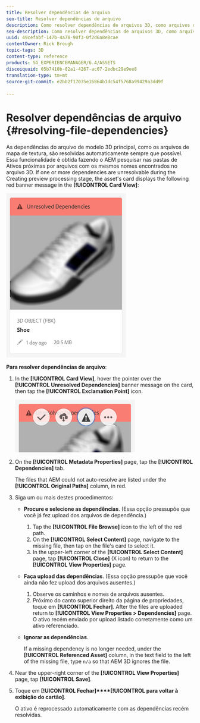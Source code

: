 ```yaml
---
title: Resolver dependências de arquivo
seo-title: Resolver dependências de arquivo
description: Como resolver dependências de arquivos 3D, como arquivos de mapa de textura quando a resolução automática falha.
seo-description: Como resolver dependências de arquivos 3D, como arquivos de mapa de textura quando a resolução automática falha.
uuid: 49cefabf-147b-4a78-90f3-0f2d6a8e8cae
contentOwner: Rick Brough
topic-tags: 3D
content-type: reference
products: SG_EXPERIENCEMANAGER/6.4/ASSETS
discoiquuid: 05b7410b-82a1-4267-ac07-2edbc29e9ee8
translation-type: tm+mt
source-git-commit: e2bb2f17035e16864b1dc54f5768a99429a3dd9f

---
```



# Resolver dependências de arquivo {#resolving-file-dependencies}

As dependências do arquivo de modelo 3D principal, como os arquivos de mapa de textura, são resolvidas automaticamente sempre que possível. Essa funcionalidade é obtida fazendo o AEM pesquisar nas pastas de Ativos próximas por arquivos com os mesmos nomes encontrados no arquivo 3D. If one or more dependencies are unresolvable during the Creating preview processing stage, the asset&#39;s card displays the following red banner message in the **[!UICONTROL Card View]**:

![chlimage_1-124](assets/chlimage_1-124.png)

**Para resolver dependências de arquivo**:

1. In the **[!UICONTROL Card View]**, hover the pointer over the **[!UICONTROL Unresolved Dependencies]** banner message on the card, then tap the **[!UICONTROL Exclamation Point]** icon.

   ![chlimage_1-125](assets/chlimage_1-125.png)

1. On the **[!UICONTROL Metadata Properties]** page, tap the **[!UICONTROL Dependencies]** tab.

   The files that AEM could not auto-resolve are listed under the **[!UICONTROL Original Paths]** column, in red.

1. Siga um ou mais destes procedimentos:

   * **Procure e selecione as dependências**. (Essa opção pressupõe que você já fez upload dos arquivos de dependência.)

      1. Tap the **[!UICONTROL File Browse]** icon to the left of the red path.
      1. On the **[!UICONTROL Select Content]** page, navigate to the missing file, then tap on the file&#39;s card to select it.
      1. In the upper-left corner of the **[!UICONTROL Select Content]** page, tap **[!UICONTROL Close]** (X icon) to return to the **[!UICONTROL View Properties]** page.
   * **Faça upload das dependências**. (Essa opção pressupõe que você ainda não fez upload dos arquivos ausentes.)

      1. Observe os caminhos e nomes de arquivos ausentes.
      1. Próximo do canto superior direito da página de propriedades, toque em **[!UICONTROL Fechar]**.
   After the files are uploaded return to **[!UICONTROL View Properties > Dependencies]** page. O ativo recém enviado por upload listado corretamente como um ativo referenciado.

   * **Ignorar as dependências**.

      If a missing dependency is no longer needed, under the **[!UICONTROL Referenced Asset]** column, in the text field to the left of the missing file, type `n/a` so that AEM 3D ignores the file.



1. Near the upper-right corner of the **[!UICONTROL View Properties]** page, tap **[!UICONTROL Save]**.
1. Toque em **[!UICONTROL Fechar]****[!UICONTROL para voltar à exibição do cartão]**.

   O ativo é reprocessado automaticamente com as dependências recém resolvidas.

